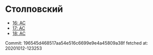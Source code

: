 # Столповский
- [16: AC](16.md)
- [17: AC](17.md)
- [18: AC](18.md)

Commit: 196545d468517aa54e516c6699e9e4a45809a38f
 fetched at: 20201012-123253
